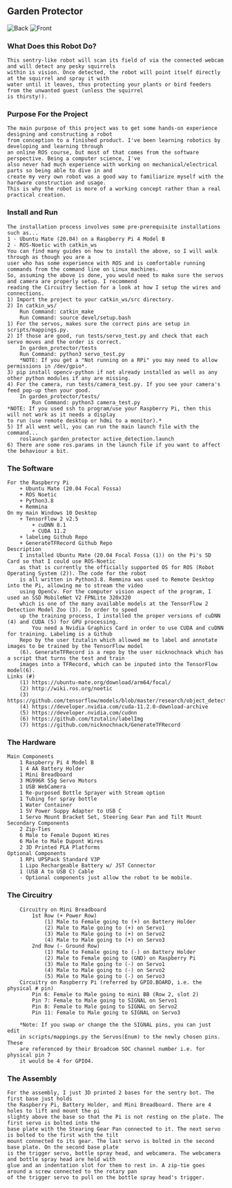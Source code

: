 ## Garden Protector

![Back](https://github.com/Nick-Manglaviti/Garden-Protector/blob/master/Front_Image.jpg?raw=true)
![Front](https://github.com/Nick-Manglaviti/Garden-Protector/blob/master/Back_Image.jpg?raw=true)


### What Does this Robot Do?
	This sentry-like robot will scan its field of via the connected webcam and will detect any pesky squirrels 
	within is vision. Once detected, the robot will point itself directly at the squirrel and spray it with
	water until it leaves, thus protecting your plants or bird feeders from the unwanted guest (unless the squirrel
	is thirsty!).

### Purpose For the Project
	The main purpose of this project was to get some hands-on experience designing and constructing a robot
	from conception to a finished product. I've been learning robotics by developing and learning through 
	an online ROS course, but most of that comes from the software perspective. Being a computer science, I've 
	also never had much experience with working on mechanical/electrical parts so being able to dive in and 
	create my very own robot was a good way to familiarize myself with the hardware construction and usage. 
	This is why the robot is more of a working concept rather than a real practical creation.

### Install and Run
	The installation process involves some pre-prerequisite installations such as...
	1 - Ubuntu Mate (20.04) on a Raspberry Pi 4 Model B
	2 - ROS-Noetic with catkin_ws
	You can find many guides on how to install the above, so I will walk through as though you are a
    user who has some experience with ROS and is comfortable running commands from the command line on Linux machines.
	So, assuming the above is done, you would need to make sure the servos and camera are properly setup. I recommend 
	reading the Circuitry Section for a look at how I setup the wires and connections.
	1) Import the project to your catkin_ws/src directory.
	2) In catkin_ws/
		Run Command: catkin_make
		Run Command: source devel/setup.bash
	1) For the servos, makes sure the correct pins are setup in scripts/mappings.py.
	2) If those are good, run tests/servo_test.py and check that each servo moves and the order is correct. 
		In garden_protector/tests
		Run Command: python3 servo_test.py
		*NOTE: If you get a "Not running on a RPi" you may need to allow permissions in /dev/gpio*.
	3) pip install opencv-python if not already installed as well as any other python modules if any are missing.
	4) For the camera, run tests/camera_test.py. If you see your camera's feed pop-up then your good.
		In garden_protector/tests/ 
			Run Command: python3 camera_test.py
	*NOTE: If you used ssh to program/use your Raspberry Pi, then this will not work as it needs a display 
	to run (use remote desktop or hdmi to a monitor).*
	5) If all went well, you can run the main launch file with the command... 
		roslaunch garden_protector active_detection.launch
	6) There are some ros.params in the launch file if you want to affect the behaviour a bit.
	
### The Software
	For the Raspberry Pi 
		+ Ubuntu Mate (20.04 Focal Fossa)
		+ ROS Noetic
		+ Python3.8
		+ Remmina
	On my main Windows 10 Desktop
		+ TensorFlow 2 v2.5
			+ cuDNN 8.1
			+ CUDA 11.2
		+ labelimg Github Repo
		+ GenerateTFRecord Github Repo
	Description
		I installed Ubuntu Mate (20.04 Focal Fossa (1)) on the Pi's SD Card so that I could use ROS-Noetic
		as that is currently the officially supported OS for ROS (Robot Operating System (2)). The code for the robot 
		is all written in Python3.8. Remmina was used to Remote Desktop into the Pi, allowing me to stream the video
		using OpenCv. For the computer vision aspect of the program, I used an SSD MobileNet V2 FPNLite 320x320 
		which is one of the many available models at the TensorFlow 2 Detection Model Zoo (3). In order to speed 
		up the training process, I installed the proper versions of cuDNN (4) and CUDA (5) for GPU processing.
	    	You need a Nvidia Graphics Card in order to use CUDA and cuDNN for training. Labelimg is a Github 
		Repo by the user tzutalin which allowed me to label and annotate images to be trained by the TensorFlow model 
		(6). GenerateTFRecord is a repo by the user nicknochnack which has a script that turns the test and train 
		images into a TFRecord, which can be inputed into the TensorFlow model(6). 
	Links (#)
		(1) https://ubuntu-mate.org/download/arm64/focal/
		(2)	http://wiki.ros.org/noetic
		(3) https://github.com/tensorflow/models/blob/master/research/object_detection/g3doc/tf2_detection_zoo.md
		(4)	https://developer.nvidia.com/cuda-11.2.0-download-archive
		(5)	https://developer.nvidia.com/cudnn
		(6) https://github.com/tzutalin/labelImg
		(7) https://github.com/nicknochnack/GenerateTFRecord

### The Hardware
	Main Components
		1 Raspberry Pi 4 Model B
		1 4 AA Battery Holder
		1 Mini Breadboard
		3 MG996R 55g Servo Motors
		1 USB WebCamera
		1 Re-purposed Bottle Sprayer with Stream option
		1 Tubing for spray bottle
		1 Water Container
		1 5V Power Suppy Adapter to USB C
		1 Servo Mount Bracket Set, Steering Gear Pan and Tilt Mount
	Secondary Components
		2 Zip-Ties
		6 Male to Female Dupont Wires
		6 Male to Male Dupont Wires
		2 3D Printed PLA Platforms
	Optional Components
		1 RPi UPSPack Standard V3P
		1 Lipo Rechargeable Battery w/ JST Connector
		1 (USB A to USB C) Cable
		- Optional components just allow the robot to be mobile.
		
### The Circuitry
		Circuitry on Mini Breadboard
			1st Row (+ Power Row)
				(1) Male to Female going to (+) on Battery Holder
				(2) Male to Male going to (+) on Servo1
				(3) Male to Male going to (+) on Servo2
				(4) Male to Male going to (+) on Servo3
			2nd Row (- Ground Row)
				(1) Male to Female going to (-) on Battery Holder
				(2) Male to Female going to (GND) on Raspberry Pi
				(3) Male to Male going to (-) on Servo1
				(4) Male to Male going to (-) on Servo2
				(5) Male to Male going to (-) on Servo3		
		Circuitry on Raspberry Pi (referred by GPIO.BOARD, i.e. the physical # pin)
			Pin 6: Female to Male going to mini BB (Row 2, slot 2)
			Pin 7: Female to Male going to SIGNAL on Servo1
			Pin 8: Female to Male going to SIGNAL on Servo2
			Pin 11: Female to Male going to SIGNAL on Servo3
	
		*Note: If you swap or change the the SIGNAL pins, you can just edit
		in scripts/mappings.py the Servos(Enum) to the newly chosen pins. These
		are referenced by their Broadcom SOC channel number i.e. for physical pin 7
		it would be 4 for GPIO4.
	
### The Assembly
	For the assembly, I just 3D printed 2 bases for the sentry bot. The first base just holds
	the Raspberry Pi, Battery Holder, and Mini Breadboard. There are 4 holes to lift and mount the pi
	slighty above the base so that the Pi is not resting on the plate. The first servo is bolted into the
	base plate with the Stearing Gear Pan connected to it. The next servo is bolted to the first with the tilt
	mount connected to its gear. The last servo is bolted in the second base plate. On the second base plate 
	is the trigger servo, bottle spray head, and webcamera. The webcamera and bottle spray head are held with 
	glue and an indentation slot for them to rest in. A zip-tie goes around a screw connected to the rotary pan 
	of the trigger servo to pull on the bottle spray head's trigger. 





